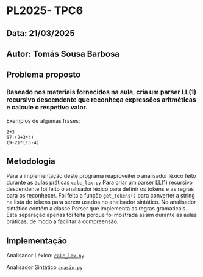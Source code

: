 # **PL2025- TPC6**

## **Data:** 21/03/2025 

## **Autor:** Tomás Sousa Barbosa

## **Problema proposto**

### Baseado nos materiais fornecidos na aula, cria um parser LL(1) recursivo descendente que reconheça expressões aritméticas e calcule o respetivo valor.

Exemplos de algumas frases:

```
2+3
67-(2+3*4)
(9-2)*(13-4)

``` 

## Metodologia

Para a implementação deste programa reaproveitei o analisador léxico feito durante as aulas práticas `calc_lex.py`
Para criar um parser LL(1) recursivo descendente foi feito o analisador léxico para definir os tokens e as regras para os reconhecer. Foi feita a função `get_tokens()` para converter a string na lista de tokens para serem usados no analisador sintático.
No analisador sintático contém a classe Parser que implementa as regras gramaticais.
Esta separação apenas foi feita porque foi mostrada assim durante as aulas práticas, de modo a facilitar a compreensão.

## **Implementação**
 
Analisador Léxico: [`calc_lex.py`](https://github.com/a104532/PL2025-A104532/blob/main/TPC5/vendingMachine.py)

Analisador Sintático [`anasin.py`]()

